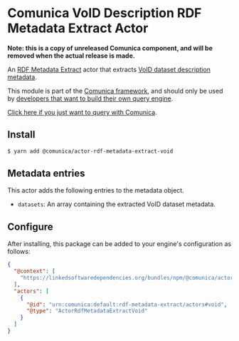 # Comunica VoID Description RDF Metadata Extract Actor

**Note: this is a copy of unreleased Comunica component, and will be removed when the actual release is made.**

An [RDF Metadata Extract](https://github.com/comunica/comunica/tree/master/packages/bus-rdf-metadata-extract) actor that
extracts [VoID dataset description metadata](https://www.w3.org/TR/void/).

This module is part of the [Comunica framework](https://github.com/comunica/comunica),
and should only be used by [developers that want to build their own query engine](https://comunica.dev/docs/modify/).

[Click here if you just want to query with Comunica](https://comunica.dev/docs/query/).

## Install

```bash
$ yarn add @comunica/actor-rdf-metadata-extract-void
```

## Metadata entries

This actor adds the following entries to the metadata object.

* `datasets`: An array containing the extracted VoID dataset metadata.

## Configure

After installing, this package can be added to your engine's configuration as follows:
```json
{
  "@context": [
    "https://linkedsoftwaredependencies.org/bundles/npm/@comunica/actor-rdf-metadata-extract-void/^4.0.0/components/context.jsonld"
  ],
  "actors": [
    {
      "@id": "urn:comunica:default:rdf-metadata-extract/actors#void",
      "@type": "ActorRdfMetadataExtractVoid"
    }
  ]
}
```
